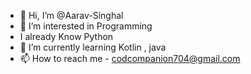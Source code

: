 - 👋 Hi, I’m @Aarav-Singhal
- 👀 I’m interested in Programming
-  I already Know Python
- 🌱 I’m currently learning Kotlin , java
- 📫 How to reach me - codcompanion704@gmail.com


<!---
Aarav-Singhal-codey/Aarav-Singhal-codey is a ✨ special ✨ repository because its `README.md` (this file) appears on your GitHub profile.
You can click the Preview link to take a look at your changes.
--->
